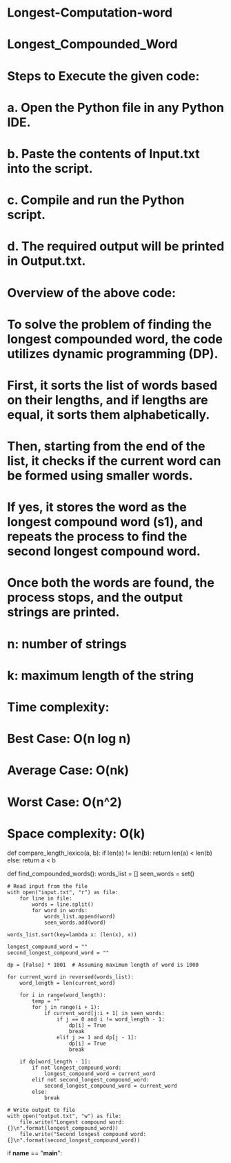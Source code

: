 # Longest-Computation-word



# Longest_Compounded_Word
# Steps to Execute the given code:
# a. Open the Python file in any Python IDE.
# b. Paste the contents of Input.txt into the script.
# c. Compile and run the Python script.
# d. The required output will be printed in Output.txt.

# Overview of the above code:
# To solve the problem of finding the longest compounded word, the code utilizes dynamic programming (DP).
# First, it sorts the list of words based on their lengths, and if lengths are equal, it sorts them alphabetically.
# Then, starting from the end of the list, it checks if the current word can be formed using smaller words.
# If yes, it stores the word as the longest compound word (s1), and repeats the process to find the second longest compound word.
# Once both the words are found, the process stops, and the output strings are printed.
# n: number of strings
# k: maximum length of the string

# Time complexity:
# Best Case: O(n log n)
# Average Case: O(nk)
# Worst Case: O(n^2)

# Space complexity: O(k)

def compare_length_lexico(a, b):
    if len(a) != len(b):
        return len(a) < len(b)
    else:
        return a < b

def find_compounded_words():
    words_list = []
    seen_words = set()

    # Read input from the file
    with open("input.txt", "r") as file:
        for line in file:
            words = line.split()
            for word in words:
                words_list.append(word)
                seen_words.add(word)

    words_list.sort(key=lambda x: (len(x), x))

    longest_compound_word = ""
    second_longest_compound_word = ""

    dp = [False] * 1001  # Assuming maximum length of word is 1000

    for current_word in reversed(words_list):
        word_length = len(current_word)

        for i in range(word_length):
            temp = ""
            for j in range(i + 1):
                if current_word[j:i + 1] in seen_words:
                    if j == 0 and i != word_length - 1:
                        dp[i] = True
                        break
                    elif j >= 1 and dp[j - 1]:
                        dp[i] = True
                        break

        if dp[word_length - 1]:
            if not longest_compound_word:
                longest_compound_word = current_word
            elif not second_longest_compound_word:
                second_longest_compound_word = current_word
            else:
                break

    # Write output to file
    with open("output.txt", "w") as file:
        file.write("Longest compound word: {}\n".format(longest_compound_word))
        file.write("Second longest compound word: {}\n".format(second_longest_compound_word))

if __name__ == "__main__":
   
